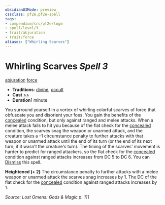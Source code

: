```yaml
---
obsidianUIMode: preview
cssclass: pf2e,pf2e-spell
tags:
- compendium/src/pf2e/logm
- spell/level/3
- trait/abjuration
- trait/force
aliases: ["Whirling Scarves"]
---
```

# Whirling Scarves *Spell 3*   
[abjuration](rules/traits/abjuration.md)  [force](rules/traits/force.md)  

- **Traditions**: [divine](rules/traits/divine.md), [occult](rules/traits/occult.md)
- **Cast** [>>](rules/core-rulebook/chapter-9-playing-the-game.md#Actions "Two-Action") 
- **Duration**1 minute

You surround yourself in a vortex of whirling colorful scarves of force that obfuscate you and disorient your foes. You gain the benefits of the [concealed](rules/conditions.md#Concealed) condition, but only against ranged and melee attacks. When a melee attack fails to hit you because of the flat check for the [concealed](rules/conditions.md#Concealed) condition, the scarves snag the weapon or unarmed attack, and the creature takes a –1 circumstance penalty to further attacks with that weapon or unarmed attack until the end of its turn (or the end of its next turn, if it wasn't the creature's turn). The timing of the scarves' movement is harder to predict for ranged attackers, so the flat check for the [concealed](rules/conditions.md#Concealed) condition against ranged attacks increases from DC 5 to DC 6. You can [Dismiss](rules/actions/dismiss.md) this spell.

**Heightened (+ 2)** The circumstance penalty to further attacks with a melee weapon or unarmed attack the scarves snag increases by 1. The DC of the flat check for the [concealed](rules/conditions.md#Concealed) condition against ranged attacks increases by 1.

*Source: Lost Omens: Gods & Magic p. 111*